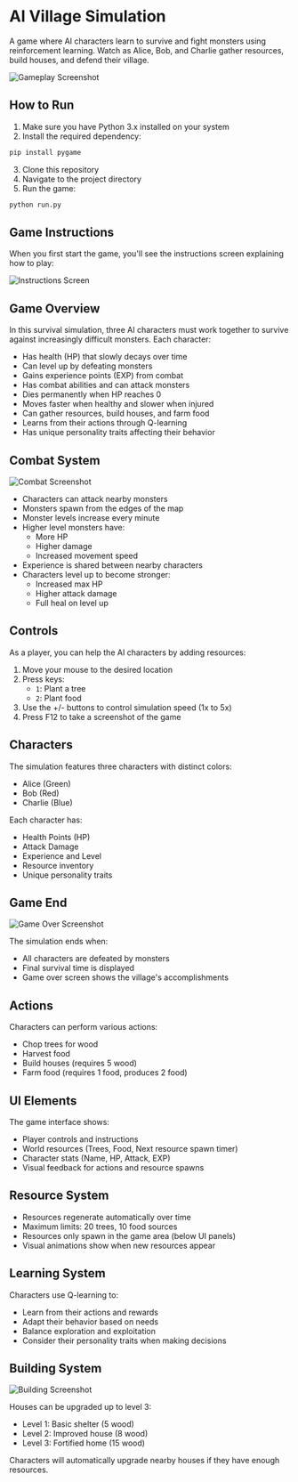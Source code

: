 # AI Village Simulation

A game where AI characters learn to survive and fight monsters using reinforcement learning. Watch as Alice, Bob, and Charlie gather resources, build houses, and defend their village.

![Gameplay Screenshot](screenshots/gameplay.png)

## How to Run

1. Make sure you have Python 3.x installed on your system
2. Install the required dependency:

```bash
pip install pygame
```

3. Clone this repository
4. Navigate to the project directory
5. Run the game:

```bash
python run.py
```

## Game Instructions

When you first start the game, you'll see the instructions screen explaining how to play:

![Instructions Screen](screenshots/instructions.png)

## Game Overview

In this survival simulation, three AI characters must work together to survive against increasingly difficult monsters. Each character:
- Has health (HP) that slowly decays over time
- Can level up by defeating monsters
- Gains experience points (EXP) from combat
- Has combat abilities and can attack monsters
- Dies permanently when HP reaches 0
- Moves faster when healthy and slower when injured
- Can gather resources, build houses, and farm food
- Learns from their actions through Q-learning
- Has unique personality traits affecting their behavior

## Combat System
![Combat Screenshot](screenshots/combat.png)

- Characters can attack nearby monsters
- Monsters spawn from the edges of the map
- Monster levels increase every minute
- Higher level monsters have:
  - More HP
  - Higher damage
  - Increased movement speed
- Experience is shared between nearby characters
- Characters level up to become stronger:
  - Increased max HP
  - Higher attack damage
  - Full heal on level up

## Controls

As a player, you can help the AI characters by adding resources:
1. Move your mouse to the desired location
2. Press keys:
   - `1`: Plant a tree
   - `2`: Plant food
3. Use the +/- buttons to control simulation speed (1x to 5x)
4. Press F12 to take a screenshot of the game

## Characters

The simulation features three characters with distinct colors:
- Alice (Green)
- Bob (Red)
- Charlie (Blue)

Each character has:
- Health Points (HP)
- Attack Damage
- Experience and Level
- Resource inventory
- Unique personality traits

## Game End
![Game Over Screenshot](screenshots/gameover.png)

The simulation ends when:
- All characters are defeated by monsters
- Final survival time is displayed
- Game over screen shows the village's accomplishments

## Actions

Characters can perform various actions:
- Chop trees for wood
- Harvest food
- Build houses (requires 5 wood)
- Farm food (requires 1 food, produces 2 food)

## UI Elements

The game interface shows:
- Player controls and instructions
- World resources (Trees, Food, Next resource spawn timer)
- Character stats (Name, HP, Attack, EXP)
- Visual feedback for actions and resource spawns

## Resource System

- Resources regenerate automatically over time
- Maximum limits: 20 trees, 10 food sources
- Resources only spawn in the game area (below UI panels)
- Visual animations show when new resources appear

## Learning System

Characters use Q-learning to:
- Learn from their actions and rewards
- Adapt their behavior based on needs
- Balance exploration and exploitation
- Consider their personality traits when making decisions

## Building System
![Building Screenshot](screenshots/building.png)

Houses can be upgraded up to level 3:
- Level 1: Basic shelter (5 wood)
- Level 2: Improved house (8 wood)
- Level 3: Fortified home (15 wood)

Characters will automatically upgrade nearby houses if they have enough resources.
